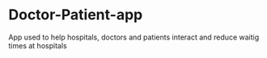 # Doctor-Patient-app
App used to help hospitals, doctors and patients interact and reduce waitig times at hospitals
